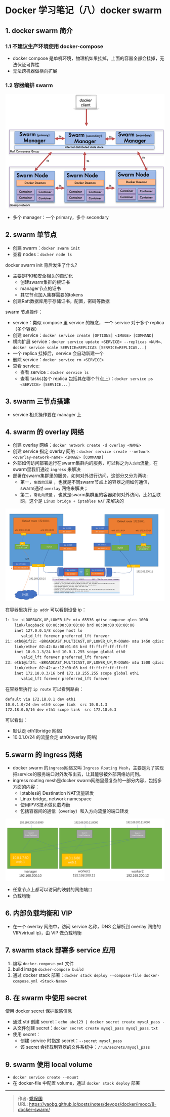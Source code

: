 # Docker 学习笔记（八）docker swarm


## 1. docker swarm 简介

### 1.1 不建议生产环境使用 docker-compose

- docker compose 是单机环境，物理机如果挂掉，上面的容器全部会挂掉，无法保证可靠性
- 无法跨机器做横向扩展

### 1.2 容器编排 swarm

![docker swarm 架构](../images/swarm_arch.png)

- 多个 manager：一个 primary，多个 secondary

## 2. swarm 单节点

- 创建 swarm：`docker swarm init`
- 查看 nodes：`docker node ls`

docker swarm init 背后发生了什么? 

- 主要是PKI和安全相关的自动化
  - 创建swarm集群的根证书
  - manager节点的证书
  - 其它节点加入集群需要的tokens
- 创建Raft数据库用于存储证书，配置，密码等数据

swarm 节点操作：

- service：类似 compose 里 service 的概念， 一个 service 对于多个 replica（多个容器）
- 创建 service：`docker service create [OPTIONS] <IMAGE> [COMMAND]`
- 横向扩展 service：`docker service update <SERVICE> --replicas <NUM>`、`docker service scale SERVICE=REPLICAS [SERVICE=REPLICAS...]`
- 一个 replica 挂掉后，service 会自动新建一个
- 删除 service：`docker service rm <SERVICE>`
- 查看 service:
  - 查看 service：`docker service ls`
  - 查看 tasks(各个 replica 包括其在哪个节点上)：`docker service ps <SERVICE> [SERVICE...]`



## 3. swarm 三节点搭建

- service 相关操作要在 manager 上

## 4. swarm 的 overlay 网络

- 创建 overlay 网络：`docker network create -d overlay <NAME>`
- 创建 service 指定 overlay 网络：`docker service create --network <overlay-network-name> <IMAGE> [COMMAND]`
- 外部如何访问部署运行在swarm集群内的服务，可以称之为`入方向`流量，在swarm里我们通过 `ingress` 来解决
- 部署在swarm集群里的服务，如何对外进行访问，这部分又分为两块:
  - 第一，`东西向流量` ，也就是不同swarm节点上的容器之间如何通信，swarm通过 `overlay` 网络来解决；
  - 第二，`南北向流量` ，也就是swarm集群里的容器如何对外访问，比如互联网，这个是 `Linux bridge + iptables NAT` 来解决的

![swarm 的 overlay 网络](../images/swarm-overlay.png)

在容器里执行 `ip addr` 可以看到设备 ip：

```bash
1: lo: <LOOPBACK,UP,LOWER_UP> mtu 65536 qdisc noqueue qlen 1000
    link/loopback 00:00:00:00:00:00 brd 00:00:00:00:00:00
    inet 127.0.0.1/8 scope host lo
       valid_lft forever preferred_lft forever
21: eth0@if22: <BROADCAST,MULTICAST,UP,LOWER_UP,M-DOWN> mtu 1450 qdisc noqueue 
    link/ether 02:42:0a:00:01:03 brd ff:ff:ff:ff:ff:ff
    inet 10.0.1.3/24 brd 10.0.1.255 scope global eth0
       valid_lft forever preferred_lft forever
23: eth1@if24: <BROADCAST,MULTICAST,UP,LOWER_UP,M-DOWN> mtu 1500 qdisc noqueue 
    link/ether 02:42:ac:12:00:03 brd ff:ff:ff:ff:ff:ff
    inet 172.18.0.3/16 brd 172.18.255.255 scope global eth1
       valid_lft forever preferred_lft forever
```


在容器里执行 `ip route` 可以看到路由：

```bash
default via 172.18.0.1 dev eth1 
10.0.1.0/24 dev eth0 scope link  src 10.0.1.3 
172.18.0.0/16 dev eth1 scope link  src 172.18.0.3 
```

可以看出：
- 默认走 eth1(bridge 网络)
- 10.0.1.0/24 的流量会走 eth0(overlay 网络)

## 5.swarm 的 ingress 网络

- docker swarm 的`ingress`网络又叫 `Ingress Routing Mesh`，主要是为了实现把service的服务端口对外发布出去，让其能够被外部网络访问到。
- ingress routing mesh是docker swarm网络里最复杂的一部分内容，包括多方面的内容：
  - iptables的 Destination NAT流量转发
  - Linux bridge, network namespace
  - 使用IPVS技术做负载均衡
  - 包括容器间的通信（overlay）和入方向流量的端口转发

![swarm 的 ingress 网络](../images/swarm-ingress-logic.png)

- 任意节点上都可以访问的映射的网络端口
- 负载均衡

## 6. 内部负载均衡和 VIP

- 在一个 overlay 网络中，访问 service 名称，DNS 会解析到 overlay 网络的 VIP(virtual ip)，由 VIP 做负载均衡

## 7. swarm stack 部署多 service 应用

1. 编写 `docker-compose.yml` 文件
2. build image `docker-compose build`
3. 通过 docker stack 部署：`docker stack deploy --compose-file docker-compose.yml <Stack-Name>`

## 8. 在 swarm 中使用 secret

使用 docker secret 保护敏感信息

- 通过 std 创建 secret：`echo abc123 | docker secret create mysql_pass -`
- 从文件创建 secret：`docker secret create mysql_pass mysql_pass.txt`
- 使用 secret：
  - 创建 service 时指定 secret：`--secret mysql_pass`
  - 该 secret 会挂载到容器的文件系统中：`/run/secrets/mysql_pass`

## 9. swarm 使用 local volume

- `docker service create --mount`
- 在 docker-file 中配置 volume，通过 `docker stack deploy` 部署


---

> 作者: [姚保国](https://yaobg.github.io)  
> URL: https://yaobg.github.io/posts/notes/devops/docker/imooc/8-docker-swarm/  

